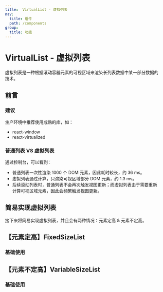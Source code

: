 ```yaml
---
title:  VirtualList - 虚拟列表
nav:
  title: 组件
  path: /components
group:
  title: 功能
---
```

# VirtualList - 虚拟列表

虚拟列表是一种根据滚动容器元素的可视区域来渲染长列表数据中某一部分数据的技术。

## 前言

### 建议

生产环境中推荐使用成熟的库，如：

- react-window
- react-virtualized

### 普通列表 VS 虚拟列表

<code src="./demo/index1.tsx"></code>

通过控制台，可以看到：

- 普通列表一次性渲染 1000 个 DOM 元素，因此耗时较长，约 36 ms。
- 虚拟列表通过计算，只渲染可视区域部分 DOM 元素，约 1.3 ms。
- 后续滚动列表时，普通列表不会再次触发视图更新；而虚拟列表由于需要重新计算可视区域元素，因此会频繁触发视图更新。

## 简易实现虚拟列表

接下来将简易实现虚拟列表，并且会有两种情况：元素定高 & 元素不定高。

## 【元素定高】FixedSizeList

### 基础使用
<code src="./demo/index2.tsx"></code>

## 【元素不定高】VariableSizeList

### 基础使用

<code src="./demo/index3.tsx"></code>

<API exports='["FixedSizeList"]' />

<API exports='["VariableSizeList"]' />